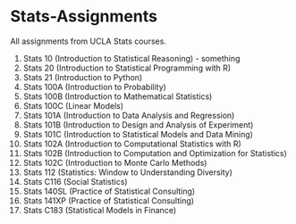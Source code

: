 # Stats-Assignments
All assignments from UCLA Stats courses.

  1) Stats 10 (Introduction to Statistical Reasoning)
    - something
  3) Stats 20 (Introduction to Statistical Programming with R)
  4) Stats 21 (Introduction to Python)
  5) Stats 100A (Introduction to Probability)
  6) Stats 100B (Introduction to Mathematical Statistics)
  7) Stats 100C (Linear Models)
  8) Stats 101A (Introduction to Data Analysis and Regression)
  9) Stats 101B (Introduction to Design and Analysis of Experiment)
  10) Stats 101C (Introduction to Statistical Models and Data Mining)
  11) Stats 102A (Introduction to Computational Statistics with R)
  12) Stats 102B (Introduction to Computation and Optimization for Statistics)
  13) Stats 102C (Introduction to Monte Carlo Methods)
  14) Stats 112 (Statistics: Window to Understanding Diversity)
  15) Stats C116 (Social Statistics)
  16) Stats 140SL (Practice of Statistical Consulting)
  17) Stats 141XP (Practice of Statistical Consulting)
  18) Stats C183 (Statistical Models in Finance)

